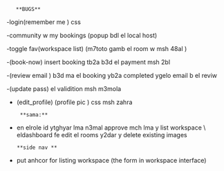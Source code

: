        **BUGS**
   -login(remember me ) css

   -community w my bookings (popup bdl el local host) 

   -toggle fav(workspace list) (m7toto gamb el room w msh 48al ) 

   -(book-now) insert booking tb2a b3d el payment msh 2bl

   -(review email ) b3d ma el booking yb2a completed ygelo email b el reviw 

   -(update pass) el validition msh m3mola 

   - (edit_profile) (profile pic ) css msh zahra

   

   
  
          **sama:**
  
 - en elrole id ytghyar lma n3mal approve mch lma y list workspace \ eldashboard fe edit el rooms y2dar y delete existing images

       **side nav **
 - put anhcor for listing workspace (the form in workspace interface)
